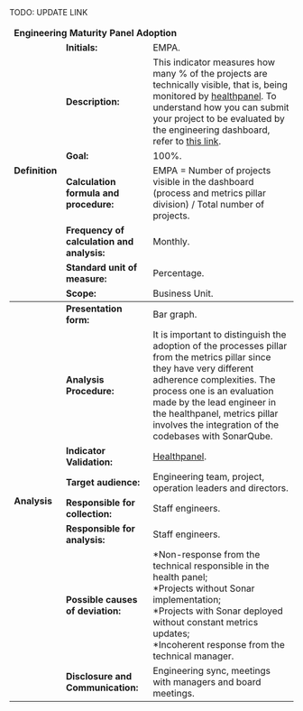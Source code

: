 <table class="tg">
<thead>
  <tr>
    <td class="tg-9wq8 color-white analise" colspan="8"><strong>Engineering Maturity Panel Adoption</strong></td>
  </tr>
  <tr>
    <td class="tg-9wq8 definicao color-black" rowspan="8"><strong>Definition</strong></td>
    <td class="tg-0pky"><strong>Initials:</strong></td>
    <td class="tg-0pky">EMPA.</td>
  </tr>
  <tr>
    <td class="tg-0pky"><strong>Description:</strong></td>
    <td class="tg-0pky">This indicator measures how many % of the projects are technically visible, that is, being monitored by <a href="http://healthpanel.db1.com.br">healthpanel</a>. To understand how you can submit your project to be evaluated by the engineering dashboard, refer to <a href="https://db1global.sharepoint.com/:b:/s/engineers.it/EYBIsx4LdIlDhpam8fuoh68B5ANL7ai-V8ctCZ4OFun2tA?e=tEzi3q">this link</a>.</td> TODO: UPDATE LINK
  </tr>
  <tr>
    <td class="tg-0pky"><strong>Goal:</strong></td>
    <td class="tg-0pky">100%.</td>
  </tr>
  <tr>
    <td class="tg-0pky"><strong>Calculation formula and procedure:</strong></td>
    <td class="tg-0pky">EMPA = Number of projects visible in the dashboard (process and metrics pillar division) / Total number of projects.</td>
  </tr>
  <tr>
    <td class="tg-0pky"><strong>Frequency of calculation and analysis:</strong></td>
    <td class="tg-0pky">Monthly.</td>
  </tr>
  <tr>
    <td class="tg-0pky"><strong>Standard unit of measure:</strong></td>
    <td class="tg-0pky">Percentage.</td>
  </tr>
  <tr>
    <td class="tg-0pky"><strong>Scope:</strong></td>
    <td class="tg-0pky">Business Unit.</td>
  </tr>
</thead>
<tbody>
  <tr>
    <td class="tg-9wq8 analise color-black" rowspan="9"><strong>Analysis</strong></td>
    <td class="tg-0pky"><strong>Presentation form:</strong></td>
    <td class="tg-0pky">Bar graph.</td>
  </tr>
  <tr>
    <td class="tg-0pky"><strong>Analysis Procedure:</strong></td>
    <td class="tg-0pky">It is important to distinguish the adoption of the processes pillar from the metrics pillar since they have very different adherence complexities. The process one is an evaluation made by the lead engineer in the healthpanel, metrics pillar involves the integration of the codebases with SonarQube.</td>
  </tr>
  <tr>
    <td class="tg-0pky"><strong>Indicator Validation:</strong></td>
    <td class="tg-0pky"> 
     <a href="https://healthpanel.db1.com.br/">Healthpanel</a>.</td>
  </tr>
  <tr>
    <td class="tg-0pky"><strong>Target audience:</strong></td>
    <td class="tg-0pky">Engineering team, project, operation leaders and directors.</td>
  </tr>
  <tr>
    <td class="tg-0pky"><strong>Responsible for collection:</strong></td>
    <td class="tg-0pky">Staff engineers.</td>
  </tr>
  <tr>
    <td class="tg-0pky"><strong>Responsible for analysis:</strong></td>
    <td class="tg-0pky">Staff engineers.</td>
  </tr>
  <tr>
    <td class="tg-0pky"><strong>Possible causes of deviation:</strong></td>
    <td class="tg-0pky">
    *Non-response from the technical responsible in the health panel;<br/>
    *Projects without Sonar implementation;<br/>
    *Projects with Sonar deployed without constant metrics updates;<br/>
    *Incoherent response from the technical manager.</td>
  </tr>
  <tr>
    <td class="tg-0pky"><strong>Disclosure and Communication:</strong></td>
    <td class="tg-0pky">Engineering sync, meetings with managers and board meetings.</td>
  </tr>
</tbody>
</table>